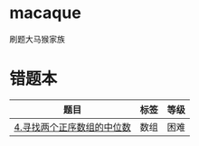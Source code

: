 # macaque
刷题大马猴家族
# 错题本
| 题目|标签| 等级 |
| ------ | ------ | ------ |
| [4.寻找两个正序数组的中位数](https://leetcode-cn.com/problems/median-of-two-sorted-arrays/)|数组 | 困难 |

